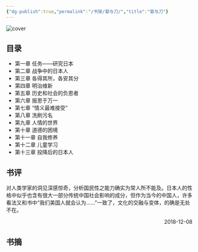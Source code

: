 ```yaml
---
{"dg-publish":true,"permalink":"/书架/菊与刀/","title":"菊与刀"}
---
```



![cover](https://s2.loli.net/2025/10/10/y3oIEjXgnOhwUH2.png)

## 目录


  - 第一章 任务——研究日本
  - 第二章 战争中的日本人
  - 第三章 各得其所，各安其分
  - 第四章 明治维新
  - 第五章 历史和社会的负恩者
  - 第六章 报恩于万一
  - 第七章 “情义最难接受”
  - 第八章 洗刷污名
  - 第九章 人情的世界
  - 第十章 道德的困境
  - 第十一章 自我修养
  - 第十二章 儿童学习
  - 第十三章 投降后的日本人

## 书评

对人类学家的洞见深感惊奇，分析国民性之能力确实为常人所不能及。日本人的性格中似乎也含有很大一部分传统中国社会影响的成分，但作为当今的中国人，许多看法又和书中“我们美国人就会认为……”一致了，文化的交融与变体，的确是无处不在。

<p align="right">2018-12-08</p>

## 书摘